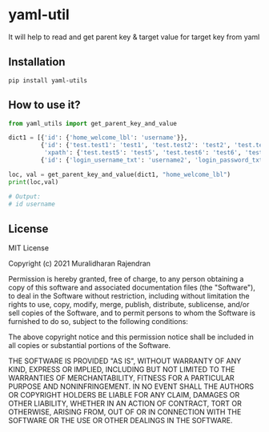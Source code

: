 # yaml-util
It will help to read and get parent key & target value for target key from yaml

## Installation
```pip install yaml-utils```

## How to use it?
```python
from yaml_utils import get_parent_key_and_value

dict1 = [{'id': {'home_welcome_lbl': 'username'}},
         {'id': {'test.test1': 'test1', 'test.test2': 'test2', 'test.test3': 'test3', 'test.test4': 'test4'},
          'xpath': {'test.test5': 'test5', 'test.test6': 'test6', 'test.test7': 'test7', 'test.test8': 'test8'}},
         {'id': {'login_username_txt': 'username2', 'login_password_txt': 'password'}}]

loc, val = get_parent_key_and_value(dict1, "home_welcome_lbl")
print(loc,val)

# Output:
# id username
```

## License
MIT License

Copyright (c) 2021 Muralidharan Rajendran

Permission is hereby granted, free of charge, to any person obtaining a copy
of this software and associated documentation files (the "Software"), to deal
in the Software without restriction, including without limitation the rights
to use, copy, modify, merge, publish, distribute, sublicense, and/or sell
copies of the Software, and to permit persons to whom the Software is
furnished to do so, subject to the following conditions:

The above copyright notice and this permission notice shall be included in all
copies or substantial portions of the Software.

THE SOFTWARE IS PROVIDED "AS IS", WITHOUT WARRANTY OF ANY KIND, EXPRESS OR
IMPLIED, INCLUDING BUT NOT LIMITED TO THE WARRANTIES OF MERCHANTABILITY,
FITNESS FOR A PARTICULAR PURPOSE AND NONINFRINGEMENT. IN NO EVENT SHALL THE
AUTHORS OR COPYRIGHT HOLDERS BE LIABLE FOR ANY CLAIM, DAMAGES OR OTHER
LIABILITY, WHETHER IN AN ACTION OF CONTRACT, TORT OR OTHERWISE, ARISING FROM,
OUT OF OR IN CONNECTION WITH THE SOFTWARE OR THE USE OR OTHER DEALINGS IN THE
SOFTWARE.